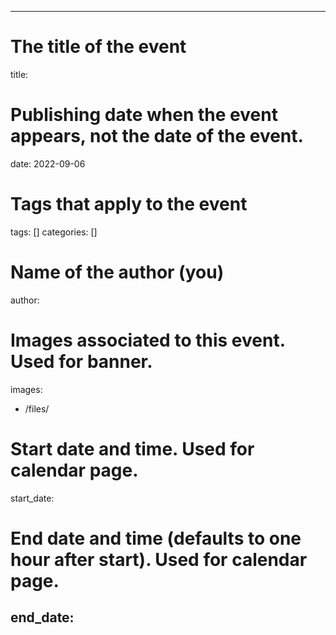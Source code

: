 
---
# The title of the event
title: 
# Publishing date when the event appears, not the date of the event.
date: 2022-09-06
# Tags that apply to the event
tags: []
categories: []
# Name of the author (you)
author: 
# Images associated to this event. Used for banner.
images:
  - /files/
# Start date and time. Used for calendar page.
start_date:  
# End date and time (defaults to one hour after start). Used for calendar page.
end_date:  
---


